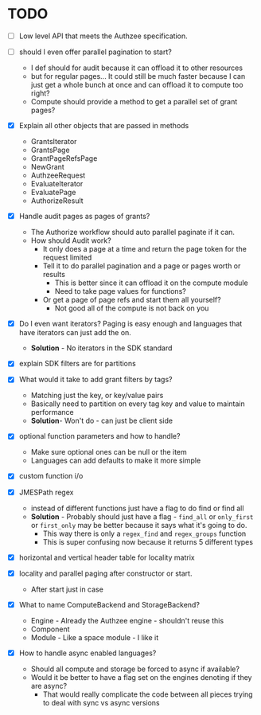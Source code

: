 # TODO


- [ ] Low level API that meets the Authzee specification.
- [ ] should I even offer parallel pagination to start?
    - I def should for audit because it can offload it to other resources
    - but for regular pages... It could still be much faster because I can just get a whole bunch at once and can offload it to compute too right? 
    - Compute should provide a method to get a parallel set of grant pages? 

- [x] Explain all other objects that are passed in methods
    - GrantsIterator
    - GrantsPage
    - GrantPageRefsPage
    - NewGrant
    - AuthzeeRequest
    - EvaluateIterator
    - EvaluatePage
    - AuthorizeResult
- [x] Handle audit pages as pages of grants?
    - The Authorize workflow should auto parallel paginate if it can. 
    - How should Audit work?
        - It only does a page at a time and return the page token for the request limited 
        - Tell it to do parallel pagination and a page or pages worth or results
            - This is better since it can offload it on the compute module
            - Need to take page values for functions? 
        - Or get a page of page refs and start them all yourself?
            - Not good all of the compute is not back on you
- [x] Do I even want iterators?  Paging is easy enough and languages that have iterators can just add the on. 
    - **Solution** - No iterators in the SDK standard
- [x] explain SDK filters are for partitions
- [x] What would it take to add grant filters by tags? 
    - Matching just the key, or key/value pairs
    - Basically need to partition on every tag key and value to maintain performance
    - **Solution**- Won't do - can just be client side
- [x] optional function parameters and how to handle?
    - Make sure optional ones can be null or the item
    - Languages can add defaults to make it more simple
- [x] custom function i/o
- [x] JMESPath regex
    - instead of different functions just have a flag to do find or find all
    - **Solution** - Probably should just have a flag - `find_all` or `only_first` or `first_only` may be better because it says what it's going to do. 
        - This way there is only a `regex_find` and `regex_groups` function
        - This is super confusing now because it returns 5 different types
- [x] horizontal and vertical header table for locality matrix
- [x] locality and parallel paging after constructor or start.
    - After start just in case
- [x] What to name ComputeBackend and StorageBackend?
    - Engine - Already the Authzee engine - shouldn't reuse this
    - Component
    - Module - Like a space module - I like it
- [x] How to handle async enabled languages? 
    - Should all compute and storage be forced to async if available? 
    - Would it be better to have a flag set on the engines denoting if they are async? 
        - That would really complicate the code between all pieces trying to deal with sync vs async versions